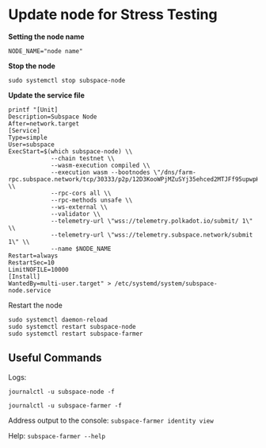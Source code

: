 # Update node for Stress Testing


**Setting the node name**

```NODE_NAME="node name"```

**Stop the node**

```sudo systemctl stop subspace-node```

**Update the service file**

```
printf "[Unit]
Description=Subspace Node
After=network.target
[Service]
Type=simple
User=subspace
ExecStart=$(which subspace-node) \\
            --chain testnet \\
            --wasm-execution compiled \\
            --execution wasm --bootnodes \"/dns/farm-rpc.subspace.network/tcp/30333/p2p/12D3KooWPjMZuSYj35ehced2MTJFf95upwpHKgKUrFRfHwohzJXr\" \\
            --rpc-cors all \\
            --rpc-methods unsafe \\
            --ws-external \\
            --validator \\
            --telemetry-url \"wss://telemetry.polkadot.io/submit/ 1\" \\
            --telemetry-url \"wss://telemetry.subspace.network/submit 1\" \\
            --name $NODE_NAME
Restart=always
RestartSec=10
LimitNOFILE=10000
[Install]
WantedBy=multi-user.target" > /etc/systemd/system/subspace-node.service
```

Restart the node

```
sudo systemctl daemon-reload
sudo systemctl restart subspace-node
sudo systemctl restart subspace-farmer
```


## Useful Commands

Logs:
```
journalctl -u subspace-node -f

journalctl -u subspace-farmer -f
```

Address output to the console:
```subspace-farmer identity view```

Help:
```subspace-farmer --help```
